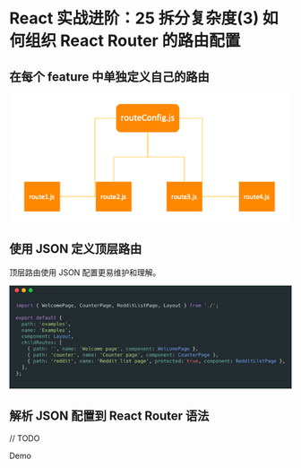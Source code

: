# React 实战进阶：25 拆分复杂度(3) 如何组织 React Router 的路由配置

## 在每个 feature 中单独定义自己的路由

![](./res/route-config.png)

## 使用 JSON 定义顶层路由

顶层路由使用 JSON 配置更易维护和理解。

![](./res/json-router.png)


## 解析 JSON 配置到 React Router 语法

// TODO



Demo
